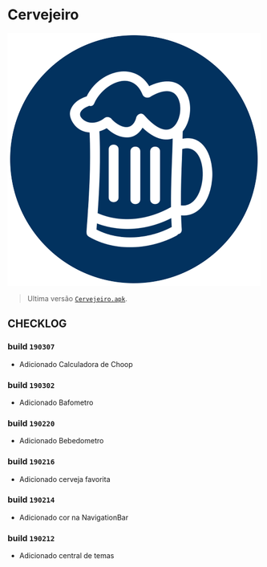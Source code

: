 ﻿# Cervejeiro

<img src='art/ic_launcher.png'/>

> Ultima versão [`Cervejeiro.apk`](/apks/app-debug.apk).


## CHECKLOG

### build `190307`

   
* Adicionado Calculadora de Choop

### build `190302`

   
* Adicionado Bafometro


### build `190220`

   
* Adicionado Bebedometro


### build `190216`

   
* Adicionado cerveja favorita

### build `190214`

   
* Adicionado cor na NavigationBar


### build `190212`

   
* Adicionado central de temas
